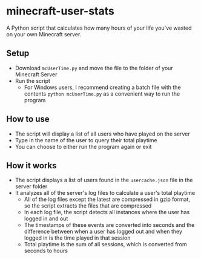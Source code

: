 # minecraft-user-stats
A Python script that calculates how many hours of your life you've wasted on your own Minecraft server.
## Setup
 * Download `mcUserTime.py` and move the file to the folder of your Minecraft Server
 * Run the script
     * For Windows users, I recommend creating a batch file with the contents `python mcUserTime.py` as a convenient way to run the program
## How to use
 * The script will display a list of all users who have played on the server
 * Type in the name of the user to query their total playtime
 * You can choose to either run the program again or exit
## How it works
 * The script displays a list of users found in the `usercache.json` file in the server folder
 * It analyzes all of the server's log files to calculate a user's total playtime
     * All of the log files except the latest are compressed in gzip format, so the script extracts the files that are compressed
     * In each log file, the script detects all instances where the user has logged in and out
     * The timestamps of these events are converted into seconds and the difference between when a user has logged out and when they logged in is the time played in that session
     * Total playtime is the sum of all sessions, which is converted from seconds to hours
